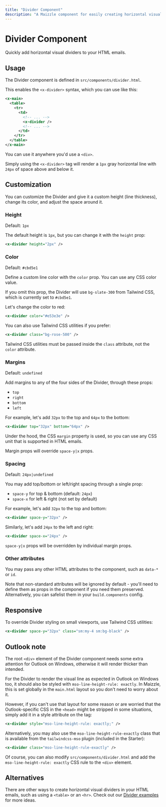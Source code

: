 ```yaml
---
title: "Divider Component"
description: "A Maizzle component for easily creating horizontal visual dividers in your HTML emails."
---
```


# Divider Component

Quickly add horizontal visual dividers to your HTML emails.

## Usage

The Divider component is defined in `src/components/divider.html`.

This enables the `<x-divider>` syntax, which you can use like this:

<code-sample title="src/templates/example.html">

  ```xml
  <x-main>
    <table>
      <tr>
        <td>
          <!-- ... -->
          <x-divider />
          <!-- ... -->
        </td>
      </tr>
    </table>
  </x-main>
  ```

</code-sample>

You can use it anywhere you'd use a `<div>`.

Simply using the `<x-divider>` tag will render a `1px` gray horizontal line with `24px` of space above and below it.

## Customization

You can customize the Divider and give it a custom height (line thickness), change its color, and adjust the space around it.

### Height

Default: `1px`

The default height is `1px`, but you can change it with the `height` prop:

<code-sample title="src/templates/example.html">

  ```xml
  <x-divider height="2px" />
  ```

</code-sample>

### Color

Default: `#cbd5e1`

Define a custom line color with the `color` prop. You can use any CSS color value.

If you omit this prop, the Divider will use `bg-slate-300` from Tailwind CSS, which is currently set to `#cbd5e1`.

Let's change the color to red:

<code-sample title="src/templates/example.html">

  ```xml
  <x-divider color="#e53e3e" />
  ```

</code-sample>

You can also use Tailwind CSS utilities if you prefer:

<code-sample title="src/templates/example.html">

  ```xml
  <x-divider class="bg-rose-500" />
  ```

</code-sample>

<alert>Tailwind CSS utilities must be passed inside the `class` attribute, not the `color` attribute.</alert>

### Margins

Default: `undefined`

Add margins to any of the four sides of the Divider, through these props:

- `top`
- `right`
- `bottom`
- `left`

For example, let's add `32px` to the top and `64px` to the bottom:

<code-sample title="src/templates/example.html">

  ```xml
  <x-divider top="32px" bottom="64px" />
  ```

</code-sample>

Under the hood, the CSS `margin` property is used, so you can use any CSS unit that is supported in HTML emails.

<alert>Margin props will override `space-y|x` props.</alert>

### Spacing

Default: `24px|undefined`

You may add top/bottom or left/right spacing through a single prop:

- `space-y` for top & bottom (default: `24px`)
- `space-x` for left & right (not set by default)

For example, let's add `32px` to the top and bottom:

<code-sample title="src/templates/example.html">

  ```xml
  <x-divider space-y="32px" />
  ```

</code-sample>

Similarly, let's add `24px` to the left and right:

<code-sample title="src/templates/example.html">

  ```xml
  <x-divider space-x="24px" />
  ```

</code-sample>

<alert>`space-y|x` props will be overridden by individual margin props.</alert>

### Other attributes

You may pass any other HTML attributes to the component, such as `data-*` or `id`.

Note that non-standard attributes will be ignored by default - you'll need to define them as props in the component if you need them preserved. Alternatively, you can safelist them in your `build.components` config.

## Responsive

To override Divider styling on small viewports, use Tailwind CSS utilities:

<code-sample title="src/templates/example.html">

  ```xml
  <x-divider space-y="32px" class="sm:my-4 sm:bg-black" />
  ```

</code-sample>

## Outlook note

The root `<div>` element of the Divider component needs some extra attention for Outlook on Windows, otherwise it will render thicker than intended.

For the Divider to render the visual line as expected in Outlook on Windows too, it should also be styled with `mso-line-height-rule: exactly`.
In Maizzle, this is set globally in the `main.html` layout so you don't need to worry about it.

However, if you can't use that layout for some reason or are worried that the Outlook-specific CSS in the `<head>` might be stripped in some situations, simply add it in a style attribute on the tag:

<code-sample title="src/templates/example.html">

  ```xml
  <x-divider style="mso-line-height-rule: exactly;" />
  ```

</code-sample>

Alternatively, you may also use the `mso-line-height-rule-exactly` class that is available from the `tailwindcss-mso` plugin (included in the Starter):

<code-sample title="src/templates/example.html">

  ```xml
  <x-divider class="mso-line-height-rule-exactly" />
  ```

</code-sample>

Of course, you can also modify `src/components/divider.html` and add the `mso-line-height-rule: exactly` CSS rule to the `<div>` element.

## Alternatives

There are other ways to create horizontal visual dividers in your HTML emails, such as using a `<table>` or an `<hr>`. Check out our [Divider examples](/docs/examples/dividers) for more ideas.
